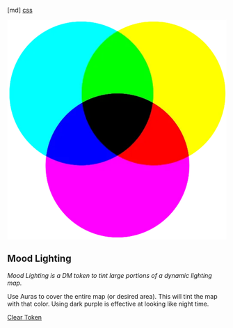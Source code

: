 [md]
[css](-OCVFMyYfsylqoZPiW6l)

![main_banner](https://raw.githubusercontent.com/Tougher-Together-DnD/default-game-assets/refs/heads/main/characters-sheets/light-sources/images/mood-lighting-icon.webp)

## Mood Lighting
*Mood Lighting is a DM token to tint large portions of a dynamic lighting map.*

Use Auras to cover the entire map (or desired area). This will tint the map with that color. Using dark purple is effective at looking like night time.

[Clear Token](https://raw.githubusercontent.com/Tougher-Together-DnD/default-game-assets/refs/heads/main/characters-sheets/light-sources/images/1-pixel-clear.png)